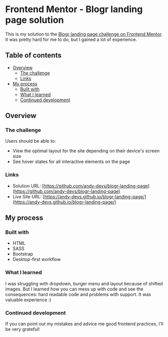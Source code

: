 # Frontend Mentor - Blogr landing page solution

This is my solution to the [Blogr landing page challenge on Frontend Mentor](https://www.frontendmentor.io/challenges/blogr-landing-page-EX2RLAApP). It was pretty hard for me to do, but I gained a lot of experience.

## Table of contents

-   [Overview](#overview)
    -   [The challenge](#the-challenge)
    -   [Links](#links)
-   [My process](#my-process)
    -   [Built with](#built-with)
    -   [What I learned](#what-i-learned)
    -   [Continued development](#continued-development)

## Overview

### The challenge

Users should be able to:

-   View the optimal layout for the site depending on their device's screen size
-   See hover states for all interactive elements on the page

### Links

-   Solution URL: [https://github.com/andy-devs/blogr-landing-page](https://github.com/andy-devs/blogr-landing-page)
-   Live Site URL: [https://andy-devs.github.io/blogr-landing-page/](https://andy-devs.github.io/blogr-landing-page/)

## My process

### Built with

-   HTML
-   SASS
-   Bootstrap
-   Desktop-first workflow

### What I learned

I was struggling with dropdown, burger menu and layout because of shifted images. But I learned how you can mess up with code and see the consequences: hard readable code and problems with support. It was valuable experience :)

### Continued development

If you can point out my mistakes and advice me good frontend practices, I'll be very grateful!
